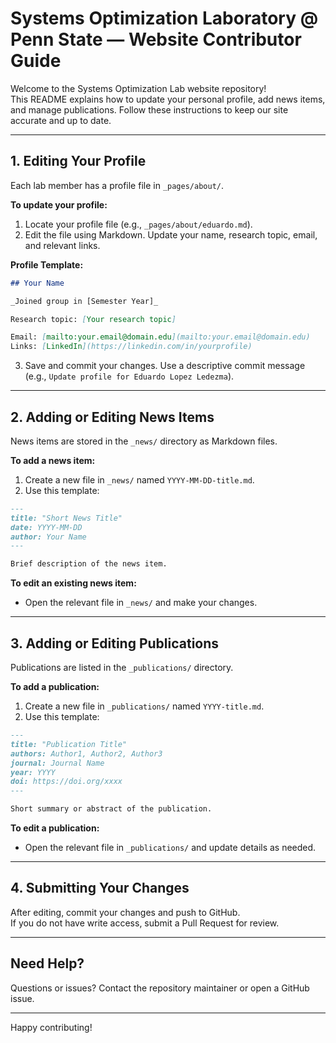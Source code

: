 # Systems Optimization Laboratory @ Penn State — Website Contributor Guide

Welcome to the Systems Optimization Lab website repository!  
This README explains how to update your personal profile, add news items, and manage publications. Follow these instructions to keep our site accurate and up to date.

---

## 1. Editing Your Profile

Each lab member has a profile file in `_pages/about/`.

**To update your profile:**

1. Locate your profile file (e.g., `_pages/about/eduardo.md`).
2. Edit the file using Markdown. Update your name, research topic, email, and relevant links.

**Profile Template:**

```markdown
## Your Name

_Joined group in [Semester Year]_

Research topic: [Your research topic]

Email: [mailto:your.email@domain.edu](mailto:your.email@domain.edu)
Links: [LinkedIn](https://linkedin.com/in/yourprofile)
```

3. Save and commit your changes. Use a descriptive commit message (e.g., `Update profile for Eduardo Lopez Ledezma`).

---

## 2. Adding or Editing News Items

News items are stored in the `_news/` directory as Markdown files.

**To add a news item:**

1. Create a new file in `_news/` named `YYYY-MM-DD-title.md`.
2. Use this template:

```markdown
---
title: "Short News Title"
date: YYYY-MM-DD
author: Your Name
---

Brief description of the news item.
```

**To edit an existing news item:**

- Open the relevant file in `_news/` and make your changes.

---

## 3. Adding or Editing Publications

Publications are listed in the `_publications/` directory.

**To add a publication:**

1. Create a new file in `_publications/` named `YYYY-title.md`.
2. Use this template:

```markdown
---
title: "Publication Title"
authors: Author1, Author2, Author3
journal: Journal Name
year: YYYY
doi: https://doi.org/xxxx
---

Short summary or abstract of the publication.
```

**To edit a publication:**

- Open the relevant file in `_publications/` and update details as needed.

---

## 4. Submitting Your Changes

After editing, commit your changes and push to GitHub.  
If you do not have write access, submit a Pull Request for review.

---

## Need Help?

Questions or issues? Contact the repository maintainer or open a GitHub issue.

---

Happy contributing!
